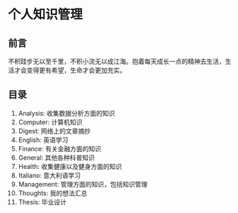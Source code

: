 # 个人知识管理

## 前言

不积跬步无以至千里，不积小流无以成江海。抱着每天成长一点的精神去生活，生活才会变得更有希望，生命才会更加充实。

## 目录

1. Analysis: 收集数据分析方面的知识
1. Computer: 计算机知识
1. Digest: 网络上的文章摘抄
1. English: 英语学习
1. Finance: 有关金融方面的知识
1. General: 其他各种科普知识
1. Health: 收集健康以及健身方面的知识
1. Italiano: 意大利语学习
1. Management: 管理方面的知识，包括知识管理
1. Thoughts: 我的想法汇总
1. Thesis: 毕业设计